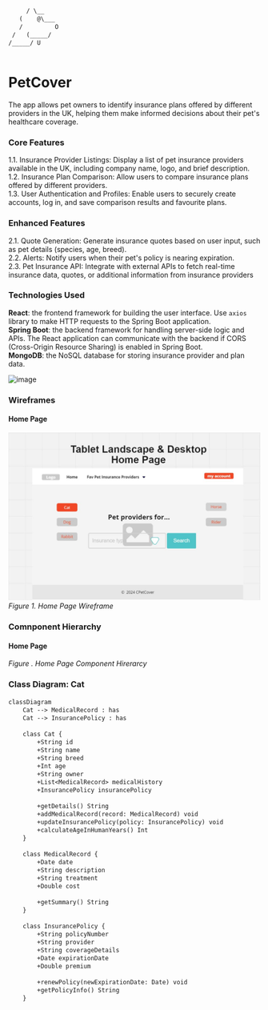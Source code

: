 ```

     / \__
   (    @\___
   /         O
 /   (_____/
/_____/ U


```


# PetCover

The app allows pet owners to identify insurance plans offered by different providers in the UK, helping them make informed decisions about their pet's healthcare coverage.

### Core Features
  1.1. Insurance Provider Listings: Display a list of pet insurance providers available in the UK, including company name, logo, and brief description.\
  1.2. Insurance Plan Comparison: Allow users to compare insurance plans offered by different providers.\
  1.3. User Authentication and Profiles: Enable users to securely create accounts, log in, and save comparison results and favourite plans.
  
### Enhanced Features
 2.1. Quote Generation: Generate insurance quotes based on user input, such as pet details (species, age, breed).\
 2.2. Alerts: Notify users when their pet's policy is nearing expiration.\
 2.3. Pet Insurance API: Integrate with external APIs to fetch real-time insurance data, quotes, or additional information from insurance providers

### Technologies Used
**React**: the frontend framework for building the user interface. Use ```axios``` library to make HTTP requests to the Spring Boot application.\
**Spring Boot**: the backend framework for handling server-side logic and APIs. The React application can communicate with the backend if CORS (Cross-Origin Resource Sharing) is enabled in Spring Boot.\
**MongoDB**: the NoSQL database for storing insurance provider and plan data.

![image](https://github.com/Cristina-Pat/pet-cover/assets/72979214/46af1974-27f5-4708-b937-6089db0e8df0)

### Wireframes

#### Home Page

![image](https://github.com/Cristina-Pat/pet-cover/blob/main/docs/images/HomePage%20PetCover.JPG)
*Figure 1. Home Page Wireframe*



### Comnponent Hierarchy

#### Home Page

*Figure . Home Page Component Hirerarcy*

### Class Diagram: Cat

```mermaid
classDiagram
    Cat --> MedicalRecord : has
    Cat --> InsurancePolicy : has

    class Cat {
        +String id
        +String name
        +String breed
        +Int age
        +String owner
        +List<MedicalRecord> medicalHistory
        +InsurancePolicy insurancePolicy

        +getDetails() String
        +addMedicalRecord(record: MedicalRecord) void
        +updateInsurancePolicy(policy: InsurancePolicy) void
        +calculateAgeInHumanYears() Int
    }

    class MedicalRecord {
        +Date date
        +String description
        +String treatment
        +Double cost

        +getSummary() String
    }

    class InsurancePolicy {
        +String policyNumber
        +String provider
        +String coverageDetails
        +Date expirationDate
        +Double premium

        +renewPolicy(newExpirationDate: Date) void
        +getPolicyInfo() String
    }





